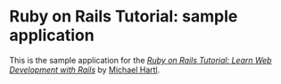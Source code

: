 # Ruby on Rails Tutorial: sample application

This is the sample application for the
[*Ruby on Rails Tutorial:
Learn Web Development with Rails*](http://railstutorial.org/)
by [Michael Hartl](http://www.michaelhartl.com/).